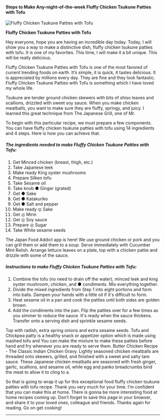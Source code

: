             

#### Steps to Make Any-night-of-the-week Fluffy Chicken Tsukune Patties with Tofu

![Fluffy Chicken Tsukune Patties with Tofu](https://img-global.cpcdn.com/recipes/4547643473657856/751x532cq70/fluffy-chicken-tsukune-patties-with-tofu-recipe-main-photo.jpg)

**Fluffy Chicken Tsukune Patties with Tofu**

Hey everyone, hope you are having an incredible day today. Today, I will show you a way to make a distinctive dish, fluffy chicken tsukune patties with tofu. It is one of my favorites. This time, I will make it a bit unique. This will be really delicious.

Fluffy Chicken Tsukune Patties with Tofu is one of the most favored of current trending foods on earth. It’s simple, it is quick, it tastes delicious. It is appreciated by millions every day. They are fine and they look fantastic. Fluffy Chicken Tsukune Patties with Tofu is something which I have loved my whole life.

Tsukune are tender ground chicken skewers with bits of shiso leaves and scallions, drizzled with sweet soy sauce. When you make chicken meatballs, you want to make sure they are fluffy, springy, and juicy. I learned this great technique from The Japanese Grill, one of Mr.

To begin with this particular recipe, we must prepare a few components. You can have fluffy chicken tsukune patties with tofu using 14 ingredients and 4 steps. Here is how you can achieve that.

##### The ingredients needed to make Fluffy Chicken Tsukune Patties with Tofu:

1.  Get Minced chicken (breast, thigh, etc.)
2.  Take Japanese leek
3.  Make ready King oyster mushrooms
4.  Prepare Silken tofu
5.  Take Sesame oil
6.  Take knob ● Ginger (grated)
7.  Get ● Sake
8.  Get ● Katakuriko
9.  Get ● Salt and pepper
10.  Make ready ◎ Sake
11.  Get ◎ Mirin
12.  Get ◎ Soy sauce
13.  Prepare ◎ Sugar
14.  Take White sesame seeds

The Japan Food Addict app is here! We use ground chicken or pork and you can grill them or add them to a soup. Serve immediately with Cucumber Mint Relish. Arrange lettuce leaves on a plate, top with a chicken pattie and drizzle with some of the sauce.

##### Instructions to make Fluffy Chicken Tsukune Patties with Tofu:

1.  Combine the tofu (no need to drain off the water), minced leek and king oyster mushroom, chicken, and ● condiments. Mix everything together.
2.  Divide the mixed ingredients from Step 1 into eight portions and form into balls. Dampen your hands with a little oil if it's difficult to form.
3.  Heat sesame oil in a pan and cook the patties until both sides are golden brown.
4.  Add the condiments into the pan. Flip the patties over for a few times as you simmer to reduce the sauce. It's ready when the sauce thickens. Transfer onto a serving dish and sprinkle sesame seeds.

Top with radish, extra spring onions and extra sesame seeds. Tofu and Chickpea patty is a healthy snack or appetizer option which is made using mashed tofu and You can make the mixture to make these patties before hand and fry whenever you are ready to serve them. Butter Chicken Recipe - The Classic Indian Chicken Gravy. Lightly seasoned chicken meatballs are threaded onto skewers, grilled, and finished with a sweet and salty tare sauce. These Japanese chicken meatballs are seasoned with fresh ginger, garlic, scallions, and sesame oil, while egg and panko breadcrumbs bind the meat to allow it to cling to a.

So that is going to wrap it up for this exceptional food fluffy chicken tsukune patties with tofu recipe. Thank you very much for your time. I’m confident that you can make this at home. There is gonna be more interesting food at home recipes coming up. Don’t forget to save this page in your browser, and share it to your loved ones, colleague and friends. Thanks again for reading. Go on get cooking!

* * *